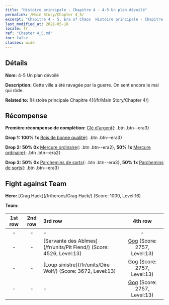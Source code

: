 ```yaml
---
title: "Histoire principale - Chapitre 4 - 4-5 Un plan dévoilé"
permalink: /Main Story/Chapter 4_5/
excerpt: "Chapitre 4 - 5. Era of Chaos  Histoire principale - Chapitre 4_5. 4-5 Un plan dévoilé"
last_modified_at: 2021-05-18
locale: fr
ref: "Chapter 4_5.md"
toc: false
classes: wide
---
```


## Détails

 **Nom:** 4-5 Un plan dévoilé

 **Description:** Cette ville a été ravagée par la guerre. On sent encore le mal qui rôde.

 **Related to:** [Histoire principale Chapitre 4](/fr/Main Story/Chapter 4/)

## Récompense

 **Première récompense de complétion:** [Clé d'argent](/ItemsFR/con_693/){: .btn .btn--era3}

 **Drop 1:** **100% 1x** [Bois de bonne qualité](/ItemsFR/mat_13/){: .btn .btn--era3}

 **Drop 2:** **50% 0x** [Mercure ordinaire](/ItemsFR/mat_8/){: .btn .btn--era2}, **50% 1x** [Mercure ordinaire](/ItemsFR/mat_8/){: .btn .btn--era2}

 **Drop 3:** **50% 0x** [Parchemins de sorts](/ItemsFR/con_694/){: .btn .btn--era3}, **50% 1x** [Parchemins de sorts](/ItemsFR/con_694/){: .btn .btn--era3}


## Fight against Team
 **Hero:** [Crag Hack](/fr/heroes/Crag Hack/) (Score: 1000, Level:16)

 **Team:**


  | 1st row | 2nd row | 3rd row | 4th row |
  |:----:|:----:|:----|:----:|
  | - | - | - | - |
  | - | - | [Servante des Abîmes](/fr/units/Pit Fiend/) (Score: 4526, Level:13)  | [Gog](/fr/units/Gog/) (Score: 2757, Level:13)  |
  | - | - | [Loup sinistre](/fr/units/Dire Wolf/) (Score: 3672, Level:13)  | [Gog](/fr/units/Gog/) (Score: 2757, Level:13)  |
  | - | - | - | [Gog](/fr/units/Gog/) (Score: 2757, Level:13)  |


